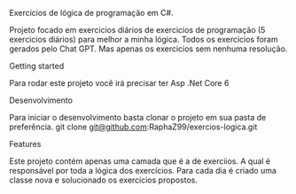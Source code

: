 Exercicios de lógica de programação em C#.

Projeto focado em exercicios diários de exercicios de programação (5 exercicios diários) para melhor a minha lógica. Todos os exercicios foram gerados pelo Chat GPT. Mas apenas os exercicios sem nenhuma resolução.

Getting started

Para rodar este projeto você irá precisar ter Asp .Net Core 6 

Desenvolvimento

Para iniciar o desenvolvimento basta clonar o projeto em sua pasta de preferência.
git clone git@github.com:RaphaZ99/exercios-logica.git

Features

Este projeto contém apenas uma camada que é a de exerciios. A qual é responsável por toda a lógica dos exercícios. Para cada dia é criado uma classe nova e solucionado os exercicios propostos.
